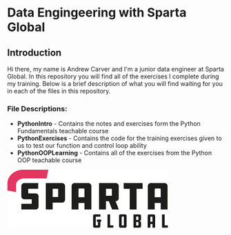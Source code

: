 # Data Engingeering with Sparta Global

## Introduction

Hi there, my name is Andrew Carver and I'm a junior data engineer at Sparta Global. In this repository you will find all of the exercises I complete during my training. Below is a brief description of what you will find waiting for you in each of the files in this repository.

### File Descriptions:
- **PythonIntro** - Contains the notes and exercises form the Python Fundamentals teachable course
- **PythonExercises** - Contains the code for the training exercises given to us to test our function and control loop ability
- **PythonOOPLearning** - Contains all of the exercises from the Python OOP teachable course

![Sparta Global Logo](Sparta_Global.png)

